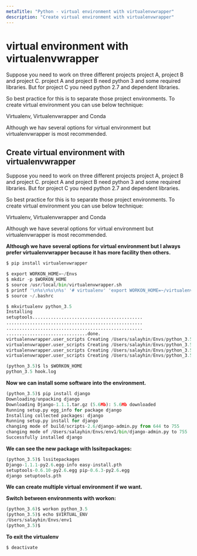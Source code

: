 ```yaml
---
metaTitle: "Python - virtual environment with virtualenvwrapper"
description: "Create virtual environment with virtualenvwrapper"
---
```


# virtual environment with virtualenvwrapper


Suppose you need to work on three different projects project A, project B and project C. project A and project B need python 3 and some required libraries. But for project C you need python 2.7 and dependent libraries.

So best practice for this is to separate those project environments. To create virtual environment you can use below technique:

Virtualenv, Virtualenvwrapper and Conda

Although we hav several options for virtual environment but virtualenvwrapper is most recommended.



## Create virtual environment with virtualenvwrapper


Suppose you need to work on three different projects project A, project B and project C. project A and project B need python 3 and some required libraries. But for project C you need python 2.7 and dependent libraries.

So best practice for this is to separate those project environments. To create virtual environment you can use below technique:

Virtualenv, Virtualenvwrapper and Conda

Although we have several options for virtual environment but virtualenvwrapper is most recommended.

**Although we have several options for virtual environment but I always prefer virtualenvwrapper because it has more facility then others.**

```py
$ pip install virtualenvwrapper

$ export WORKON_HOME=~/Envs
$ mkdir -p $WORKON_HOME
$ source /usr/local/bin/virtualenvwrapper.sh
$ printf '\n%s\n%s\n%s' '# virtualenv' 'export WORKON_HOME=~/virtualenvs' 'source /home/salayhin/bin/virtualenvwrapper.sh' >> ~/.bashrc
$ source ~/.bashrc

$ mkvirtualenv python_3.5
Installing
setuptools..........................................
....................................................
....................................................
...............................done.
virtualenvwrapper.user_scripts Creating /Users/salayhin/Envs/python_3.5/bin/predeactivate
virtualenvwrapper.user_scripts Creating /Users/salayhin/Envs/python_3.5/bin/postdeactivate
virtualenvwrapper.user_scripts Creating /Users/salayhin/Envs/python_3.5/bin/preactivate
virtualenvwrapper.user_scripts Creating /Users/salayhin/Envs/python_3.5/bin/postactivate New python executable in python_3.5/bin/python

(python_3.5)$ ls $WORKON_HOME
python_3.5 hook.log

```

**Now we can install some software into the environment.**

```py
(python_3.5)$ pip install django
Downloading/unpacking django
Downloading Django-1.1.1.tar.gz (5.6Mb): 5.6Mb downloaded
Running setup.py egg_info for package django
Installing collected packages: django
Running setup.py install for django
changing mode of build/scripts-2.6/django-admin.py from 644 to 755
changing mode of /Users/salayhin/Envs/env1/bin/django-admin.py to 755
Successfully installed django

```

**We can see the new package with lssitepackages:**

```py
(python_3.5)$ lssitepackages
Django-1.1.1-py2.6.egg-info easy-install.pth
setuptools-0.6.10-py2.6.egg pip-0.6.3-py2.6.egg
django setuptools.pth

```

**We can create multiple virtual environment if we want.**

**Switch between environments with workon:**

```py
(python_3.6)$ workon python_3.5
(python_3.5)$ echo $VIRTUAL_ENV
/Users/salayhin/Envs/env1
(python_3.5)$

```

**To exit the virtualenv**

```py
$ deactivate

```

